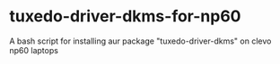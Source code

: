 # tuxedo-driver-dkms-for-np60
A bash script for installing aur package "tuxedo-driver-dkms" on clevo np60 laptops
